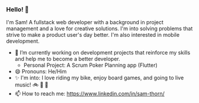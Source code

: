 ### Hello! 👋

I'm Sam! A fullstack web developer with a background in project management and a love for creative solutions. I'm into solving problems that strive to make a product user's day better. I'm also interested in mobile development. 

- 🔭 I’m currently working on development projects that reinforce my skills and help me to become a better developer. 
  - Personal Project: A Scrum Poker Planning app (Flutter)
- 😄 Pronouns: He/Him
- :sparkles: I'm into: I love riding my bike, enjoy board games, and going to live music! :bike: :game_die: :guitar: 
- 📫 How to reach me: https://www.linkedin.com/in/sam-thorn/

<!--
**sam-thorn/sam-thorn** is a ✨ _special_ ✨ repository because its `README.md` (this file) appears on your GitHub profile.

Here are some ideas to get you started:


- 👯 I’m looking to collaborate on ...
- 🤔 I’m looking for help with ...
- 💬 Ask me about ...



-->
